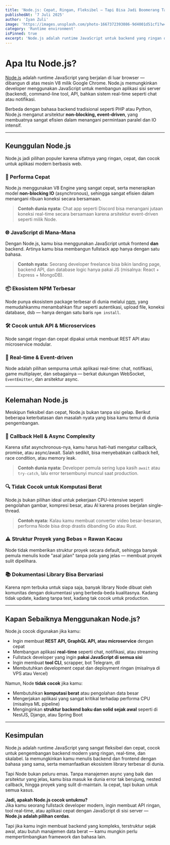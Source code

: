 ```yaml
---
title: 'Node.js: Cepat, Ringan, Fleksibel — Tapi Bisa Jadi Boomerang Tanpa Struktur'
publishedAt: '7 Juli 2025'
author: 'Iyan Zuli'
image: 'https://images.unsplash.com/photo-1667372393086-9d4001d51cf1?w=600&auto=format&fit=crop&q=60&ixlib=rb-4.1.0&ixid=M3wxMjA3fDB8MHxzZWFyY2h8Mnx8amF2YXNjcmlwdHxlbnwwfHwwfHx8MA%3D%3D'
category: 'Runtime environment'
isPinned: true
excerpt: 'Node.js adalah runtime JavaScript untuk backend yang ringan dan cepat. Sangat cocok untuk membangun API, aplikasi real-time, dan tool modern — tapi rawan chaos tanpa struktur yang jelas.'
---
```


# Apa Itu Node.js?

[Node.js](https://nodejs.org) adalah runtime JavaScript yang berjalan di luar browser — dibangun di atas mesin V8 milik Google Chrome. Node.js memungkinkan developer menggunakan JavaScript untuk membangun aplikasi sisi server (backend), command-line tool, API, bahkan sistem real-time seperti chat atau notifikasi.

Berbeda dengan bahasa backend tradisional seperti PHP atau Python, Node.js menganut arsitektur **non-blocking, event-driven**, yang membuatnya sangat efisien dalam menangani permintaan paralel dan IO intensif.

---

## Keunggulan Node.js

Node.js jadi pilihan populer karena sifatnya yang ringan, cepat, dan cocok untuk aplikasi modern berbasis web.

### 🚀 Performa Cepat

Node.js menggunakan V8 Engine yang sangat cepat, serta menerapkan model **non-blocking IO** (asynchronous), sehingga sangat efisien dalam menangani ribuan koneksi secara bersamaan.

> **Contoh dunia nyata:** Chat app seperti Discord bisa menangani jutaan koneksi real-time secara bersamaan karena arsitektur event-driven seperti milik Node.

### 🌐 JavaScript di Mana-Mana

Dengan Node.js, kamu bisa menggunakan JavaScript untuk frontend **dan** backend. Artinya kamu bisa membangun fullstack app hanya dengan satu bahasa.

> **Contoh nyata:** Seorang developer freelance bisa bikin landing page, backend API, dan database logic hanya pakai JS (misalnya: React + Express + MongoDB).

### 📦 Ekosistem NPM Terbesar

Node punya ekosistem package terbesar di dunia melalui [npm](https://npmjs.com), yang memudahkanmu menambahkan fitur seperti autentikasi, upload file, koneksi database, dsb — hanya dengan satu baris `npm install`.

### 🛠️ Cocok untuk API & Microservices

Node sangat ringan dan cepat dipakai untuk membuat REST API atau microservice modular.

### 📡 Real-time & Event-driven

Node adalah pilihan sempurna untuk aplikasi real-time: chat, notifikasi, game multiplayer, dan sebagainya — berkat dukungan WebSocket, `EventEmitter`, dan arsitektur async.

---

## Kelemahan Node.js

Meskipun fleksibel dan cepat, Node.js bukan tanpa sisi gelap. Berikut beberapa keterbatasan dan masalah nyata yang bisa kamu temui di dunia pengembangan.

### 🧱 Callback Hell & Async Complexity

Karena sifat asynchronous-nya, kamu harus hati-hati mengatur callback, promise, atau async/await. Salah sedikit, bisa menyebabkan callback hell, race condition, atau memory leak.

> **Contoh dunia nyata:** Developer pemula sering lupa kasih `await` atau `try-catch`, lalu error tersembunyi muncul saat production.

### 🔍 Tidak Cocok untuk Komputasi Berat

Node.js bukan pilihan ideal untuk pekerjaan CPU-intensive seperti pengolahan gambar, kompresi besar, atau AI karena proses berjalan single-thread.

> **Contoh nyata:** Kalau kamu membuat converter video besar-besaran, performa Node bisa drop drastis dibanding Go atau Rust.

### ⚠️ Struktur Proyek yang Bebas = Rawan Kacau

Node tidak memberikan struktur proyek secara default, sehingga banyak pemula menulis kode "asal jalan" tanpa pola yang jelas — membuat proyek sulit dipelihara.

### 📚 Dokumentasi Library Bisa Bervariasi

Karena npm terbuka untuk siapa saja, banyak library Node dibuat oleh komunitas dengan dokumentasi yang berbeda-beda kualitasnya. Kadang tidak update, kadang tanpa test, kadang tak cocok untuk production.

---

## Kapan Sebaiknya Menggunakan Node.js?

Node.js cocok digunakan jika kamu:

- Ingin membuat **REST API, GraphQL API, atau microservice** dengan cepat
- Membangun aplikasi **real-time** seperti chat, notifikasi, atau streaming
- Fullstack developer yang ingin **pakai JavaScript di semua sisi**
- Ingin membuat **tool CLI**, scrapper, bot Telegram, dll
- Membutuhkan development cepat dan deployment ringan (misalnya di VPS atau Vercel)

Namun, Node **tidak cocok** jika kamu:

- Membutuhkan **komputasi berat** atau pengolahan data besar
- Mengerjakan aplikasi yang sangat kritikal terhadap performa CPU (misalnya ML pipeline)
- Menginginkan **struktur backend baku dan solid sejak awal** seperti di NestJS, Django, atau Spring Boot

---

## Kesimpulan

Node.js adalah runtime JavaScript yang sangat fleksibel dan cepat, cocok untuk pengembangan backend modern yang ringan, real-time, dan skalabel. Ia memungkinkan kamu menulis backend dan frontend dengan bahasa yang sama, serta memanfaatkan ekosistem library terbesar di dunia.

Tapi Node bukan peluru emas. Tanpa manajemen async yang baik dan arsitektur yang jelas, kamu bisa masuk ke dunia error tak berujung, nested callback, hingga proyek yang sulit di-maintain. Ia cepat, tapi bukan untuk semua kasus.

**Jadi, apakah Node.js cocok untukmu?**  
Jika kamu seorang fullstack developer modern, ingin membuat API ringan, tool real-time, atau aplikasi cepat dengan JavaScript di sisi server — **Node.js adalah pilihan cerdas**.

Tapi jika kamu ingin membuat backend yang kompleks, terstruktur sejak awal, atau butuh manajemen data berat — kamu mungkin perlu mempertimbangkan framework dan bahasa lain.
